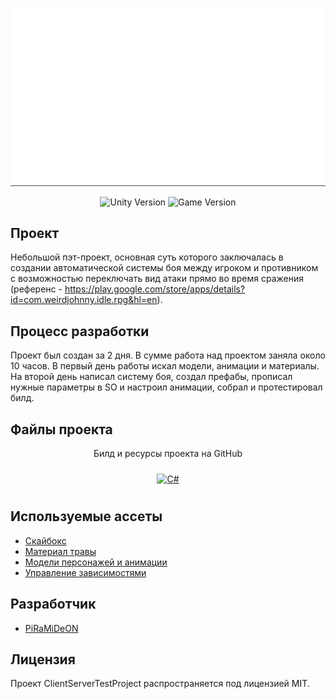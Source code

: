 <p align="center">
      <img src='https://github.com/PiRaMiDeON/StepByStepAutoBattle_PET-PROJECT/blob/main/Gif.gif' width=1000>
</p>

<p align="center">
    <img src="https://img.shields.io/badge/Engine-2022-blueviolet" alt="Unity Version">
    <img src="https://img.shields.io/badge/Version-Alpha-red" alt="Game Version">
</p>

## Проект

Небольшой пэт-проект, основная суть которого заключалась в создании автоматической системы боя между игроком и противником с возможностью переключать вид атаки прямо во время сражения (референс - https://play.google.com/store/apps/details?id=com.weirdjohnny.idle.rpg&hl=en).

## Процесс разработки

Проект был создан за 2 дня. В сумме работа над проектом заняла около 10 часов. В первый день работы искал модели, анимации и материалы. На второй день написал систему боя, создал префабы, прописал нужные параметры в SO и настроил анимации, собрал и протестировал билд. 

## Файлы проекта

<p align="center"> Билд и ресурсы проекта на GitHub
      <p align="center">
<a href="https://github.com/PiRaMiDeON/StepByStepAutoBattle_PET-PROJECT" target="_blank"><img style="margin: 10px" 
src="https://cdn.wikimg.net/en/splatoonwiki/images/thumb/8/88/GitHub_Icon.svg/1200px-GitHub_Icon.svg.png" alt="C#" height="50" /></a>
</p>

## Используемые ассеты
- [Скайбокс]()
- [Материал травы]()
- [Модели персонажей и анимации](https://www.mixamo.com/#/)
- [Управление зависимостями](https://assetstore.unity.com/packages/tools/utilities/extenject-dependency-injection-ioc-157735)

## Разработчик

- [PiRaMiDeON](https://github.com/PiRaMiDeON)

## Лицензия

Проект ClientServerTestProject распространяется под лицензией MIT.

